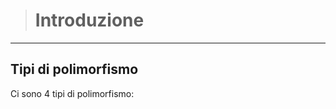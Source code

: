 [//]: # (Stili di riferimento per il markdown)
<link rel="stylesheet" href="./res/style.css">

> # Introduzione

---

## Tipi di polimorfismo

Ci sono 4 tipi di polimorfismo:

